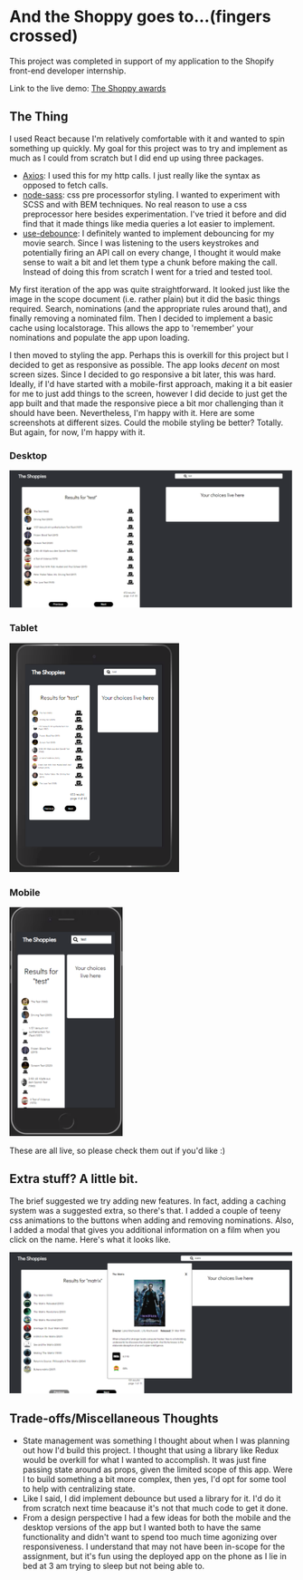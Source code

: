 # And the Shoppy goes to...(fingers crossed)

This project was completed in support of my application to the Shopify front-end developer internship. 

Link to the live demo: [The Shoppy awards](https://shoppies-omar.netlify.app/)

## The Thing
I used React because I'm relatively comfortable with it and wanted to spin something up quickly. My goal for this project was to try and implement as much as I could from scratch but I did end up using three packages.
* [Axios](https://www.npmjs.com/package/axios): I used this for my http calls. I just really like the syntax as opposed to fetch calls.
* [node-sass](https://www.npmjs.com/package/node-sass): css pre processorfor styling. I wanted to experiment with SCSS and with BEM techniques. No real reason to use a css preprocessor here besides experimentation. I've tried it before and did find that it made things like media queries a lot easier to implement.
* [use-debounce](https://www.npmjs.com/package/use-debounce): I definitely wanted to implement debouncing for my movie search. Since I was listening to the users keystrokes and potentially firing an API call on every change, I thought it would make sense to wait a bit and let them type a chunk before making the call. Instead of doing this from scratch I went for a tried and tested tool.

My first iteration of the app was quite straightforward. It looked just like the image in the scope document (i.e. rather plain) but it did the basic things required. Search, nominations (and the appropriate rules around that), and finally removing a nominated film. Then I decided to implement a basic cache using localstorage. This allows the app to 'remember' your nominations and populate the app upon loading.

I then moved to styling the app. Perhaps this is overkill for this project but I decided to get as responsive as possible. The app looks _decent_ on most screen sizes. Since I decided to go responsive a bit later, this was hard. Ideally, if I'd have started with a mobile-first approach, making it a bit easier for me to just add things to the screen, however I did decide to just get the app built and that made the responsive piece a bit mor challenging than it should have been. Nevertheless, I'm happy with it. Here are some screenshots at different sizes. Could the mobile styling be better? Totally. But again, for now, I'm happy with it.

### Desktop
<img src="screenshot1.png" width="500">

### Tablet
<img src="screenshot2.png" width="300">

### Mobile
<img src="screenshot3.png" width="200">

These are all live, so please check them out if you'd like :)

## Extra stuff? A little bit.
The brief suggested we try adding new features. In fact, adding a caching system was a suggested extra, so there's that. I added a couple of teeny css animations to the buttons when adding and removing nominations. Also, I added a modal that gives you additional information on a film when you click on the name. Here's what it looks like.

<img src="screenshot4.png" width="500">

## Trade-offs/Miscellaneous Thoughts
* State management was something I thought about when I was planning out how I'd build this project. I thought that using a library like Redux would be overkill for what I wanted to accomplish. It was just fine passing state around as props, given the limited scope of this app. Were I to build something a bit more complex, then yes, I'd opt for some tool to help with centralizing state.
* Like I said, I did implement debounce but used a library for it. I'd do it from scratch next time beacause it's not that much code to get it done.
* From a design perspective I had a few ideas for both the mobile and the desktop versions of the app but I wanted both to have the same functionality and didn't want to spend too much time agonizing over responsiveness. I understand that may not have been in-scope for the assignment, but it's fun using the deployed app on the phone as I lie in bed at 3 am trying to sleep but not being able to.
